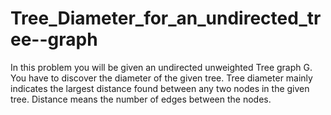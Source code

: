 # Tree_Diameter_for_an_undirected_tree--graph
In this problem you will be given an undirected unweighted Tree graph G. You have to discover the diameter of the given tree. Tree diameter mainly indicates the largest distance found between any two nodes in the given tree. Distance means the number of edges between the nodes. 
